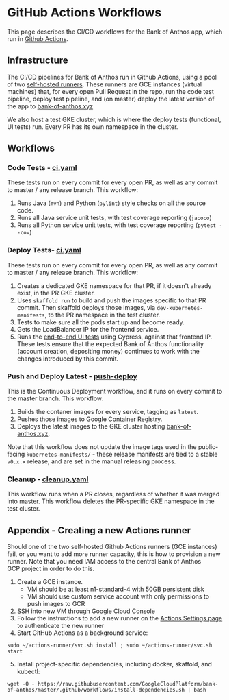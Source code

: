 # GitHub Actions Workflows

This page describes the CI/CD workflows for the Bank of Anthos app, which run in [Github Actions](https://github.com/GoogleCloudPlatform/bank-of-anthos/actions).

## Infrastructure

The CI/CD pipelines for Bank of Anthos run in Github Actions, using a pool of two [self-hosted runners]((https://help.github.com/en/actions/automating-your-workflow-with-github-actions/about-self-hosted-runners)). These runners are GCE instances (virtual machines) that, for every open Pull Request in the repo, run the code test pipeline, deploy test pipeline, and (on master) deploy the latest version of the app to [bank-of-anthos.xyz](https://bank-of-anthos.xyz)

We also host a test GKE cluster, which is where the deploy tests (functional, UI tests) run. Every PR has its own namespace in the cluster.

## Workflows

### Code Tests - [ci.yaml](ci.yaml)

These tests run on every commit for every open PR, as well as any commit to master / any release branch. This workflow:

1. Runs Java (`mvn`) and Python (`pylint`) style checks on all the source code.
2. Runs all Java service unit tests, with test coverage reporting (`jacoco`)
3. Runs all Python service unit tests, with test coverage reporting (`pytest --cov`)


### Deploy Tests- [ci.yaml](ci.yaml)

These tests run on every commit for every open PR, as well as any commit to master / any release branch. This workflow:

1. Creates a dedicated GKE namespace for that PR, if it doesn't already exist, in the PR GKE cluster.
2. Uses `skaffold run` to build and push the images specific to that PR commit. Then skaffold deploys those images, via `dev-kubernetes-manifests`, to the PR namespace in the test cluster.
3. Tests to make sure all the pods start up and become ready.
4. Gets the LoadBalancer IP for the frontend service.
5. Runs the [end-to-end UI tests](ui-tests/) using Cypress, against that frontend IP. These tests ensure that the expected Bank of Anthos functionality (account creation, depositing money) continues to work with the changes introduced by this commit.

### Push and Deploy Latest - [push-deploy](push-deploy.yml)

This is the Continuous Deployment workflow, and it runs on every commit to the master branch. This workflow:

1. Builds the contaner images for every service, tagging as `latest`.
2. Pushes those images to Google Container Registry.
3. Deploys the latest images to the GKE cluster hosting [bank-of-anthos.xyz](https://bank-of-anthos.xyz).

Note that this workflow does not update the image tags used in the public-facing `kubernetes-manifests/` - these release manifests are tied to a stable `v0.x.x` release, and are set in the manual releasing process.

### Cleanup - [cleanup.yaml](cleanup.yaml)

This workflow runs when a PR closes, regardless of whether it was merged into master. This workflow deletes the PR-specific GKE namespace in the test cluster.

## Appendix - Creating a new Actions runner

Should one of the two self-hosted Github Actions runners (GCE instances) fail, or you want to add more runner capacity, this is how to provision a new runner. Note that you need IAM access to the central Bank of Anthos GCP project in order to do this.

1. Create a GCE instance.
    - VM should be at least n1-standard-4 with 50GB persistent disk
    - VM should use custom service account with only permissions to push images to GCR
2. SSH into new VM through Google Cloud Console
3. Follow the instructions to add a new runner on the [Actions Settings page](https://github.com/GoogleCloudPlatform/bank-of-anthos/settings/actions) to authenticate the new runner
4. Start GitHub Actions as a background service:
```
sudo ~/actions-runner/svc.sh install ; sudo ~/actions-runner/svc.sh start
```
5. Install project-specific dependencies, including docker, skaffold, and kubectl:

```
wget -O - https://raw.githubusercontent.com/GoogleCloudPlatform/bank-of-anthos/master/.github/workflows/install-dependencies.sh | bash
```

